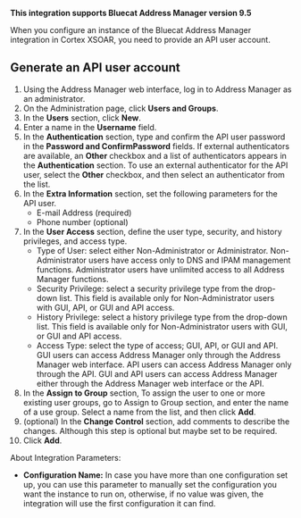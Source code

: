 **This integration supports Bluecat Address Manager version 9.5**

When you configure an instance of the Bluecat Address Manager integration in Cortex XSOAR, you need to provide an API user account.

## Generate an API user account

1. Using the Address Manager web interface, log in to Address Manager as an administrator.
2. On the Administration page, click **Users and Groups**.
3. In the **Users** section, click **New**.
4. Enter a name in the **Username** field.
5. In the **Authentication** section, type and confirm the API user password in the **Password and ConfirmPassword** fields. If external authenticators are available, an **Other** checkbox and a list of authenticators appears in the **Authentication** section. To use an external authenticator for the API user, select the **Other** checkbox, and then select an authenticator from the list.
6. In the **Extra Information** section, set the following parameters for the API user. 
    - E-mail Address (required) 
    - Phone number (optional)
7. In the **User Access** section, define the user type, security, and history privileges, and access type.
    - Type of User: select either Non-Administrator or Administrator. Non-Administrator users have access only to DNS and IPAM management functions. Administrator users have unlimited access to all Address Manager functions.
    - Security Privilege: select a security privilege type from the drop-down list. This field is available only for Non-Administrator users with GUI, API, or GUI and API access.
    - History Privilege: select a history privilege type from the drop-down list. This field is available only for Non-Administrator users with GUI, or GUI and API access.
    - Access Type: select the type of access; GUI, API, or GUI and API. GUI users can access Address Manager only through the Address Manager web interface. API users can access Address Manager only through the API. GUI and API users can access Address Manager either through the Address Manager web interface or the API.
8. In the **Assign to Group** section, To assign the user to one or more existing user groups, go to Assign to Group section, and enter the name of a use group. Select a name from the list, and then click **Add**.
9. (optional) In the **Change Control** section, add comments to describe the changes. Although this step is optional but maybe set to be required.
10. Click **Add**.

About Integration Parameters:
* **Configuration Name:** In case you have more than one configuration set up, you can use this parameter to manually set the configuration you want the instance to run on, otherwise, if no value was given, the integration will use the first configuration it can find.
